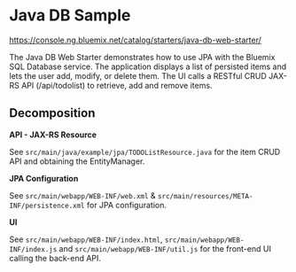 # Java DB Sample
https://console.ng.bluemix.net/catalog/starters/java-db-web-starter/

The Java DB Web Starter demonstrates how to use JPA with the Bluemix SQL Database service. The application displays a list of persisted items and lets the user add, modify, or delete them. The UI calls a RESTful CRUD JAX-RS API (/api/todolist) to retrieve, add and remove items.

## Decomposition
**API - JAX-RS Resource**

See `src/main/java/example/jpa/TODOListResource.java` for the item CRUD API and obtaining the EntityManager.

**JPA Configuration**

See `src/main/webapp/WEB-INF/web.xml` & `src/main/resources/META-INF/persistence.xml` for JPA configuration.

**UI**

See `src/main/webapp/WEB-INF/index.html`, `src/main/webapp/WEB-INF/index.js` and `src/main/webapp/WEB-INF/util.js` for the front-end UI calling the back-end API.
